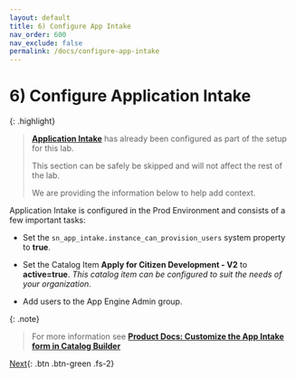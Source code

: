```yaml
---
layout: default
title: 6) Configure App Intake
nav_order: 600
nav_exclude: false
permalink: /docs/configure-app-intake
---
```


# 6) Configure Application Intake

{: .highlight}
> **[Application Intake](https://docs.servicenow.com/csh?topicname=config-app-intake.html&version=latest)** has already been configured as part of the setup for this lab. 
>
> This section can be safely be skipped and will not affect the rest of the lab. 
>
> We are providing the information below to help add context.

Application Intake is configured in the Prod Environment and consists of a few important tasks:

- Set the ```sn_app_intake.instance_can_provision_users``` system property to **true**.

- Set the Catalog Item **Apply for Citizen Development - V2** to **active=true**. *This catalog item can be configured to suit the needs of your organization.*

- Add users to the App Engine Admin group.

{: .note}
> For more information see **[Product Docs: Customize the App Intake form in Catalog Builder](https://docs.servicenow.com/csh?topicname=customize-app-intake-form-catalog-builder.html&version=latest)**

[Next](/lab-aemc-utah/docs/intake-request){: .btn .btn-green .fs-2}